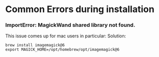 # Common Errors during installation

### ImportError: MagickWand shared library not found.

This issue comes up for mac users in particular:
Solution:
```
brew install imagemagick@6
export MAGICK_HOME=/opt/homebrew/opt/imagemagick@6
```